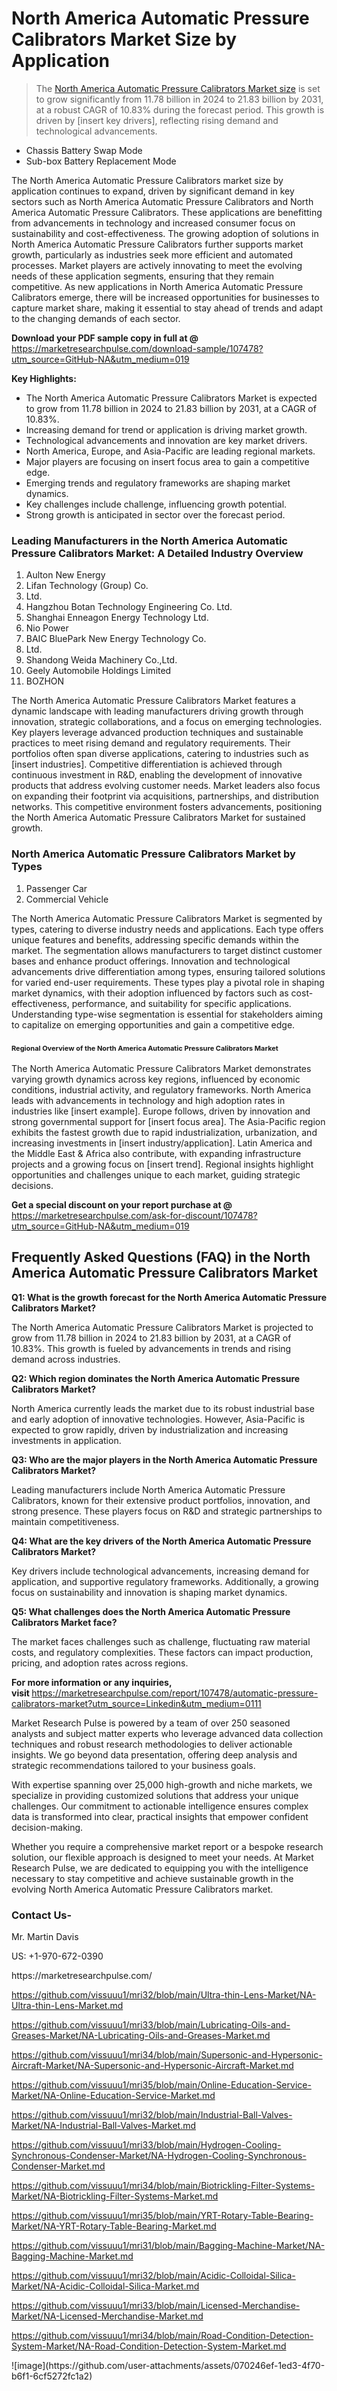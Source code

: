 <h1>North America Automatic Pressure Calibrators Market&nbsp;Size by Application</h1><blockquote><p>The <a href="https://marketresearchpulse.com/download-sample/107478?utm_source=GitHub-NA&amp;utm_medium=019">North America Automatic Pressure Calibrators Market size</a> is set to grow significantly from 11.78 billion in 2024 to 21.83 billion by 2031, at a robust CAGR of 10.83% during the forecast period. This growth is driven by [insert key drivers], reflecting rising demand and technological advancements.</p></blockquote><ul><li>Chassis Battery Swap Mode<li> Sub-box Battery Replacement Mode</li></ul><p>The North America Automatic Pressure Calibrators market size by application continues to expand, driven by significant demand in key sectors such as North America Automatic Pressure Calibrators and North America Automatic Pressure Calibrators. These applications are benefitting from advancements in technology and increased consumer focus on sustainability and cost-effectiveness. The growing adoption of solutions in North America Automatic Pressure Calibrators further supports market growth, particularly as industries seek more efficient and automated processes. Market players are actively innovating to meet the evolving needs of these application segments, ensuring that they remain competitive. As new applications in North America Automatic Pressure Calibrators emerge, there will be increased opportunities for businesses to capture market share, making it essential to stay ahead of trends and adapt to the changing demands of each sector.</p><p><strong>Download your PDF sample copy in full at @ </strong><a href="https://marketresearchpulse.com/download-sample/107478?utm_source=GitHub-NA&amp;utm_medium=019">https://marketresearchpulse.com/download-sample/107478?utm_source=GitHub-NA&amp;utm_medium=019</a></p><p><strong>Key Highlights: </strong></p><ul><li>The North America Automatic Pressure Calibrators Market is expected to grow from 11.78 billion in 2024 to 21.83 billion by 2031, at a CAGR of 10.83%.</li><li>Increasing demand for trend or application is driving market growth.</li><li>Technological advancements and innovation are key market drivers.</li><li>North America, Europe, and Asia-Pacific are leading regional markets.</li><li>Major players are focusing on insert focus area to gain a competitive edge.</li><li>Emerging trends and regulatory frameworks are shaping market dynamics.</li><li>Key challenges include challenge, influencing growth potential.</li><li>Strong growth is anticipated in sector over the forecast period.</li></ul><h3>Leading Manufacturers in the North America Automatic Pressure Calibrators Market: A Detailed Industry Overview</h3><ol><li>Aulton New Energy</li><li>Lifan Technology (Group) Co.</li><li>Ltd.</li><li>Hangzhou Botan Technology Engineering Co. Ltd.</li><li>Shanghai Enneagon Energy Technology Ltd.</li><li>Nio Power</li><li>BAIC BluePark New Energy Technology Co.</li><li>Ltd.</li><li>Shandong Weida Machinery Co.,Ltd.</li><li>Geely Automobile Holdings Limited</li><li>BOZHON</li></ol><div class="flex max-w-full flex-col flex-grow"><div class="min-h-8 text-message flex w-full flex-col items-end gap-2 whitespace-normal break-words [.text-message+&amp;]:mt-5" dir="auto" data-message-author-role="assistant" data-message-id="fd8432e4-4910-450d-b182-61b7bfb0a01f" data-message-model-slug="gpt-4o"><div class="flex w-full flex-col gap-1 empty:hidden first:pt-[3px]"><div class="markdown prose w-full break-words dark:prose-invert light"><p>The North America Automatic Pressure Calibrators Market features a dynamic landscape with leading manufacturers driving growth through innovation, strategic collaborations, and a focus on emerging technologies. Key players leverage advanced production techniques and sustainable practices to meet rising demand and regulatory requirements. Their portfolios often span diverse applications, catering to industries such as [insert industries]. Competitive differentiation is achieved through continuous investment in R&amp;D, enabling the development of innovative products that address evolving customer needs. Market leaders also focus on expanding their footprint via acquisitions, partnerships, and distribution networks. This competitive environment fosters advancements, positioning the North America Automatic Pressure Calibrators Market for sustained growth.</p></div></div></div></div><h3>North America Automatic Pressure Calibrators Market by Types</h3><ol><li>Passenger Car<li> Commercial Vehicle</li></ol><div class="flex max-w-full flex-col flex-grow"><div class="min-h-8 text-message flex w-full flex-col items-end gap-2 whitespace-normal break-words [.text-message+&amp;]:mt-5" dir="auto" data-message-author-role="assistant" data-message-id="084470be-0bb7-4664-bddf-5156b4f41249" data-message-model-slug="gpt-4o-mini"><div class="flex w-full flex-col gap-1 empty:hidden first:pt-[3px]"><div class="markdown prose w-full break-words dark:prose-invert light"><p>The North America Automatic Pressure Calibrators Market is segmented by types, catering to diverse industry needs and applications. Each type offers unique features and benefits, addressing specific demands within the market. The segmentation allows manufacturers to target distinct customer bases and enhance product offerings. Innovation and technological advancements drive differentiation among types, ensuring tailored solutions for varied end-user requirements. These types play a pivotal role in shaping market dynamics, with their adoption influenced by factors such as cost-effectiveness, performance, and suitability for specific applications. Understanding type-wise segmentation is essential for stakeholders aiming to capitalize on emerging opportunities and gain a competitive edge.</p></div></div></div></div><h3><span style="font-size: 11px;">Regional Overview of the North America Automatic Pressure Calibrators Market</span></h3><div class="flex max-w-full flex-col flex-grow"><div class="min-h-8 text-message flex w-full flex-col items-end gap-2 whitespace-normal break-words [.text-message+&amp;]:mt-5" dir="auto" data-message-author-role="assistant" data-message-id="e9038762-ce64-4e30-91c9-9bd413514231" data-message-model-slug="gpt-4o-mini"><div class="flex w-full flex-col gap-1 empty:hidden first:pt-[3px]"><div class="markdown prose w-full break-words dark:prose-invert light"><p>The North America Automatic Pressure Calibrators Market demonstrates varying growth dynamics across key regions, influenced by economic conditions, industrial activity, and regulatory frameworks. North America leads with advancements in technology and high adoption rates in industries like [insert example]. Europe follows, driven by innovation and strong governmental support for [insert focus area]. The Asia-Pacific region exhibits the fastest growth due to rapid industrialization, urbanization, and increasing investments in [insert industry/application]. Latin America and the Middle East &amp; Africa also contribute, with expanding infrastructure projects and a growing focus on [insert trend]. Regional insights highlight opportunities and challenges unique to each market, guiding strategic decisions.</p></div></div></div></div><p><strong>Get a special discount on your report purchase at @ </strong><a href="https://marketresearchpulse.com/ask-for-discount/107478?utm_source=GitHub-NA&amp;utm_medium=019">https://marketresearchpulse.com/ask-for-discount/107478?utm_source=GitHub-NA&amp;utm_medium=019</a></p><h2>Frequently Asked Questions (FAQ) in the North America Automatic Pressure Calibrators Market</h2><p><strong>Q1: What is the growth forecast for the North America Automatic Pressure Calibrators Market?</strong></p><p>The North America Automatic Pressure Calibrators Market is projected to grow from 11.78 billion in 2024 to 21.83 billion by 2031, at a CAGR of 10.83%. This growth is fueled by advancements in trends and rising demand across industries.</p><p><strong>Q2: Which region dominates the North America Automatic Pressure Calibrators Market?</strong></p><p>North America currently leads the market due to its robust industrial base and early adoption of innovative technologies. However, Asia-Pacific is expected to grow rapidly, driven by industrialization and increasing investments in application.</p><p><strong>Q3: Who are the major players in the North America Automatic Pressure Calibrators Market?</strong></p><p>Leading manufacturers include North America Automatic Pressure Calibrators, known for their extensive product portfolios, innovation, and strong presence. These players focus on R&amp;D and strategic partnerships to maintain competitiveness.</p><p><strong>Q4: What are the key drivers of the North America Automatic Pressure Calibrators Market?</strong></p><p>Key drivers include technological advancements, increasing demand for application, and supportive regulatory frameworks. Additionally, a growing focus on sustainability and innovation is shaping market dynamics.</p><p><strong>Q5: What challenges does the North America Automatic Pressure Calibrators Market face?</strong></p><p>The market faces challenges such as challenge, fluctuating raw material costs, and regulatory complexities. These factors can impact production, pricing, and adoption rates across regions.</p><p><strong>For more information or any inquiries, visit&nbsp;</strong><a href="https://marketresearchpulse.com/report/107478/automatic-pressure-calibrators-market?utm_source=Linkedin&utm_medium=0111">https://marketresearchpulse.com/report/107478/automatic-pressure-calibrators-market?utm_source=Linkedin&utm_medium=0111</a></p><p>Market Research Pulse is powered by a team of over 250 seasoned analysts and subject matter experts who leverage advanced data collection techniques and robust research methodologies to deliver actionable insights. We go beyond data presentation, offering deep analysis and strategic recommendations tailored to your business goals.</p><p>With expertise spanning over 25,000 high-growth and niche markets, we specialize in providing customized solutions that address your unique challenges. Our commitment to actionable intelligence ensures complex data is transformed into clear, practical insights that empower confident decision-making.</p><p>Whether you require a comprehensive market report or a bespoke research solution, our flexible approach is designed to meet your needs. At Market Research Pulse, we are dedicated to equipping you with the intelligence necessary to stay competitive and achieve sustainable growth in the evolving North America Automatic Pressure Calibrators market.</p><h3><strong>Contact Us-</strong></h3><p>Mr. Martin Davis</p><p>US: +1-970-672-0390</p><p>https://marketresearchpulse.com/</p><p><a href="https://github.com/vissuuu1/mri32/blob/main/Ultra-thin-Lens-Market/NA-Ultra-thin-Lens-Market.md">https://github.com/vissuuu1/mri32/blob/main/Ultra-thin-Lens-Market/NA-Ultra-thin-Lens-Market.md</a></p><p><a href="https://github.com/vissuuu1/mri33/blob/main/Lubricating-Oils-and-Greases-Market/NA-Lubricating-Oils-and-Greases-Market.md">https://github.com/vissuuu1/mri33/blob/main/Lubricating-Oils-and-Greases-Market/NA-Lubricating-Oils-and-Greases-Market.md</a></p><p><a href="https://github.com/vissuuu1/mri34/blob/main/Supersonic-and-Hypersonic-Aircraft-Market/NA-Supersonic-and-Hypersonic-Aircraft-Market.md">https://github.com/vissuuu1/mri34/blob/main/Supersonic-and-Hypersonic-Aircraft-Market/NA-Supersonic-and-Hypersonic-Aircraft-Market.md</a></p><p><a href="https://github.com/vissuuu1/mri35/blob/main/Online-Education-Service-Market/NA-Online-Education-Service-Market.md">https://github.com/vissuuu1/mri35/blob/main/Online-Education-Service-Market/NA-Online-Education-Service-Market.md</a></p><p><a href="https://github.com/vissuuu1/mri32/blob/main/Industrial-Ball-Valves-Market/NA-Industrial-Ball-Valves-Market.md">https://github.com/vissuuu1/mri32/blob/main/Industrial-Ball-Valves-Market/NA-Industrial-Ball-Valves-Market.md</a></p><p><a href="https://github.com/vissuuu1/mri33/blob/main/Hydrogen-Cooling-Synchronous-Condenser-Market/NA-Hydrogen-Cooling-Synchronous-Condenser-Market.md">https://github.com/vissuuu1/mri33/blob/main/Hydrogen-Cooling-Synchronous-Condenser-Market/NA-Hydrogen-Cooling-Synchronous-Condenser-Market.md</a></p><p><a href="https://github.com/vissuuu1/mri34/blob/main/Biotrickling-Filter-Systems-Market/NA-Biotrickling-Filter-Systems-Market.md">https://github.com/vissuuu1/mri34/blob/main/Biotrickling-Filter-Systems-Market/NA-Biotrickling-Filter-Systems-Market.md</a></p><p><a href="https://github.com/vissuuu1/mri35/blob/main/YRT-Rotary-Table-Bearing-Market/NA-YRT-Rotary-Table-Bearing-Market.md">https://github.com/vissuuu1/mri35/blob/main/YRT-Rotary-Table-Bearing-Market/NA-YRT-Rotary-Table-Bearing-Market.md</a></p><p><a href="https://github.com/vissuuu1/mri31/blob/main/Bagging-Machine-Market/NA-Bagging-Machine-Market.md">https://github.com/vissuuu1/mri31/blob/main/Bagging-Machine-Market/NA-Bagging-Machine-Market.md</a></p><p><a href="https://github.com/vissuuu1/mri32/blob/main/Acidic-Colloidal-Silica-Market/NA-Acidic-Colloidal-Silica-Market.md">https://github.com/vissuuu1/mri32/blob/main/Acidic-Colloidal-Silica-Market/NA-Acidic-Colloidal-Silica-Market.md</a></p><p><a href="https://github.com/vissuuu1/mri33/blob/main/Licensed-Merchandise-Market/NA-Licensed-Merchandise-Market.md">https://github.com/vissuuu1/mri33/blob/main/Licensed-Merchandise-Market/NA-Licensed-Merchandise-Market.md</a></p><p><a href="https://github.com/vissuuu1/mri34/blob/main/Road-Condition-Detection-System-Market/NA-Road-Condition-Detection-System-Market.md">https://github.com/vissuuu1/mri34/blob/main/Road-Condition-Detection-System-Market/NA-Road-Condition-Detection-System-Market.md</a></p>
![image](https://github.com/user-attachments/assets/070246ef-1ed3-4f70-b6f1-6cf5272fc1a2)

